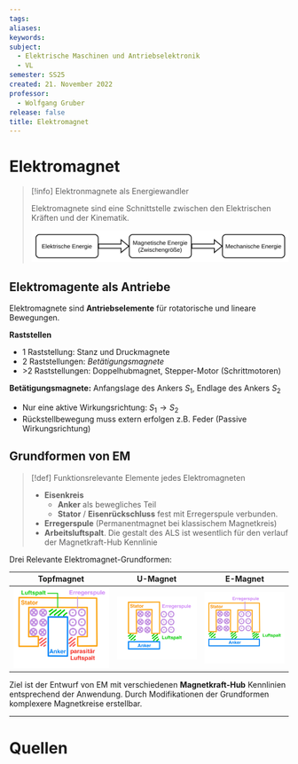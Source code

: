 ```yaml
---
tags: 
aliases: 
keywords: 
subject:
  - Elektrische Maschinen und Antriebselektronik
  - VL
semester: SS25
created: 21. November 2022
professor:
  - Wolfgang Gruber
release: false
title: Elektromagnet
---
```

 

# Elektromagnet

> [!info] Elektronmagnete als Energiewandler
> 
> Elektromagnete sind eine Schnittstelle zwischen den Elektrischen Kräften und der Kinematik.
> 
> ![invert_dark](assets/Pasted%20image%2020250310003826.png)

## Elektromagente als Antriebe

Elektromagnete sind **Antriebselemente** für rotatorische und lineare Bewegungen.

**Raststellen**
- 1 Raststellung: Stanz und Druckmagnete
- 2 Raststellungen: *Betätigungsmagnete*
- \>2 Raststellungen: Doppelhubmagnet, Stepper-Motor (Schrittmotoren)

**Betätigungsmagnete:** Anfangslage des Ankers $S_{1}$, Endlage des Ankers $S_{2}$ 
- Nur eine aktive Wirkungsrichtung: $S_{1} \to S_{2}$
- Rückstellbewegung muss extern erfolgen z.B. Feder (Passive Wirkungsrichtung)

## Grundformen von EM

> [!def] Funktionsrelevante Elemente jedes Elektromagneten
> 
> - **Eisenkreis**
>     - **Anker** als bewegliches Teil
>     - **Stator** / **Eisenrückschluss** fest mit Erregerspule verbunden.
> - **Erregerspule** (Permanentmagnet bei klassischem Magnetkreis)
> - **Arbeitsluftspalt**. Die gestalt des ALS ist wesentlich für den verlauf der Magnetkraft-Hub Kennlinie

Drei Relevante Elektromagnet-Grundformen:

|             Topfmagnet              |             U-Magnet              | E-Magnet                        |
| :---------------------------------: | :-------------------------------: | :-----------------------------: |
| ![invert_dark](./assets/TopfEM.png) | ![invert_dark](./assets/U_EM.png) | ![invert_dark](assets/E_EM.png) |

Ziel ist der Entwurf von EM mit verschiedenen **Magnetkraft-Hub** Kennlinien entsprechend der Anwendung. Durch Modifikationen der Grundformen komplexere Magnetkreise erstellbar.

---

# Quellen
